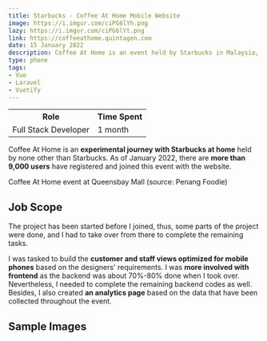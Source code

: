 ```yaml
---
title: Starbucks - Coffee At Home Mobile Website
image: https://i.imgur.com/ciPG6lYh.png
lazy: https://i.imgur.com/ciPG6lYt.png
link: https://coffeeathome.quintagen.com
date: 15 January 2022
description: Coffee At Home is an event held by Starbucks in Malaysia, and this website is used by the customers and the staffs to conduct the event.
type: phone
tags:
- Vue
- Laravel
- Vuetify
---
```


<div class="role">
<table class="role-table">
  <tr>
    <th>Role</th>
    <th>Time Spent</th>
  </tr>
  <tr>
    <td>Full Stack Developer</td>
    <td>1 month</td>
  </tr>
</table>
</div>

Coffee At Home is an **experimental journey with Starbucks at home** held by none other than Starbucks. As of January 2022,
there are **more than 9,000 users** have registered and joined this event with the website.

<post-image img="https://i.imgur.com/J8tksS2h.jpg" lazy="https://i.imgur.com/J8tksS2t.jpg">
Coffee At Home event at Queensbay Mall (source: <h-link href="https://penangfoodie.com/starbucks-is-giving-away-free-coffee-from-a-pop-up-store-at-queensbay-mall/">Penang Foodie</h-link>)
</post-image>

## Job Scope

The project has been started before I joined, thus, some parts of the project were done, and I had to take over from there
to complete the remaining tasks.

I was tasked to build the **customer and staff views optimized for mobile phones** based on the designers' requirements. I 
was **more involved with frontend** as the backend was about 70%-80% done when I took over. Nevertheless, I needed
to complete the remaining backend codes as well. Besides, I also created **an analytics page** based on the data that
have been collected throughout the event.

<div>
<v-divider class="my-5"></v-divider>
<h2 class="text-center"> Sample Images</h2>

<br>

  <v-row>
    <v-col cols="12" md="6">
      <project-frame img="https://i.imgur.com/UCCCi5Xh.png" lazy="https://i.imgur.com/UCCCi5Xt.png" type="phone"
        alt="Login Page"></project-frame>
    </v-col>
  <v-col cols="12" md="6">
      <project-frame img="https://i.imgur.com/j0WBJ30h.png" lazy="https://i.imgur.com/j0WBJ30t.png" type="phone"
        alt="Menu Page"></project-frame>
    </v-col>
  </v-row>
  <br>
  <br>

  <v-row>
    <v-col cols="12" md="6">
      <project-frame img="https://i.imgur.com/fhlxdzxh.png" lazy="https://i.imgur.com/fhlxdzxt.png" type="phone"
        alt="Coffee Redemption Page"></project-frame>
    </v-col>
    <v-col cols="12" md="6">  
      <project-frame img="https://i.imgur.com/s0UavdCh.png" lazy="https://i.imgur.com/s0UavdCt.png" type="phone"
        alt="Code Page"></project-frame>
    </v-col>
  </v-row>
  <br>
  <br>

  <v-row>
    <v-col cols="12" md="6">
      <project-frame img="https://i.imgur.com/RwMKumSh.png" lazy="https://i.imgur.com/RwMKumSt.png" type="phone"
        alt="Promotion Page"></project-frame>
    </v-col>
  <v-col cols="12" md="6">  
      <project-frame img="https://i.imgur.com/dssOyqah.png" lazy="https://i.imgur.com/dssOyqat.png" type="phone"
        alt="Staff Code Page"></project-frame>
    </v-col>
  </v-row>
</div>
